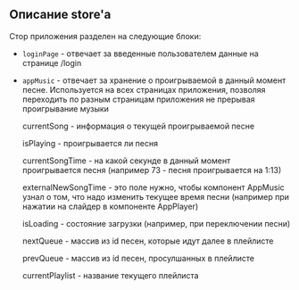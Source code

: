 ## Описание store'а

Стор приложения разделен на следующие блоки:

-   `loginPage` - отвечает за введенные пользователем данные на странице /login

-   `appMusic` - отвечает за хранение о проигрываемой в данный момент песне. Используется на всех страницах приложения, позволяя переходить по разным страницам приложения не прерывая проигрывание музыки

    currentSong - информация о текущей проигрываемой песне

    isPlaying - проигрывается ли песня

    currentSongTime - на какой секунде в данный момент проигрывается песня (например 73 - песня проигрывается на 1:13)

    externalNewSongTime - это поле нужно, чтобы компонент AppMusic узнал о том, что надо изменить текущее время песни (например при нажатии на слайдер в компоненте AppPlayer)

    isLoading - состояние загрузки (например, при переключении песни)

    nextQueue - массив из id песен, которые идут далее в плейлисте

    prevQueue - массив из id песен, просулшанных в плейлисте

    currentPlaylist - название текущего плейлиста
